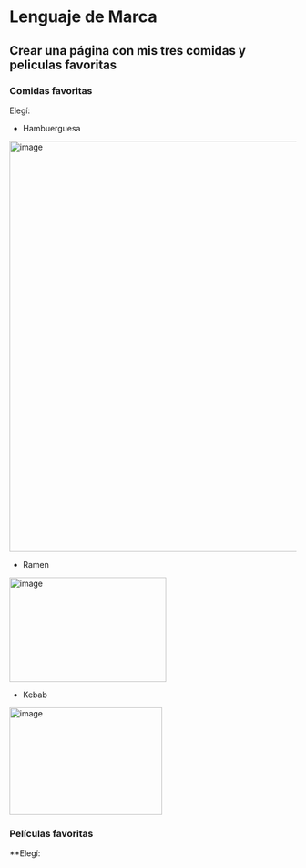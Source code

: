 # Lenguaje de Marca
## Crear una página con mis tres comidas y peliculas favoritas 

### Comidas favoritas
Elegí:
* Hambuerguesa
<img width="1280" height="720" alt="image" src="https://github.com/user-attachments/assets/ae3a89a4-767a-4dca-9015-46dd9e1a5585" />


* Ramen
<img width="275" height="183" alt="image" src="https://github.com/user-attachments/assets/f557177e-33cb-4036-9c21-74abd49d2cb6" />


* Kebab
<img width="268" height="188" alt="image" src="https://github.com/user-attachments/assets/3eb534af-3dc9-4a55-80eb-1a3f5533d38c" />



### Películas favoritas
**Elegí:
